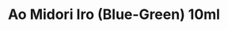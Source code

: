 ---
layout: product
title: "Ao Midori Iro (Blue-Green) 10ml"
price: "330" 
desc: "Nitro 10mL"
img_path: "/assets/img/RC332.webp"
brand: "AK "
available: true
special_offer: false
new: false
soon: false
cat: "020000"
subcat: "020200"
subsubcat: "020201"
sifra: "RC332"
popular: false
spec: true
---